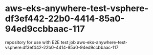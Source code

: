 # aws-eks-anywhere-test-vsphere-df3ef442-22b0-4414-85a0-94ed9ccbbaac-117
repository for use with E2E test job aws-eks-anywhere-test-vsphere:df3ef442-22b0-4414-85a0-94ed9ccbbaac-117
